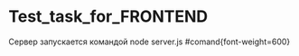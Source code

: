 # Test_task_for_FRONTEND
Сервер запускается командой <span id="comand">node server.js</span>
#comand{font-weight=600}
